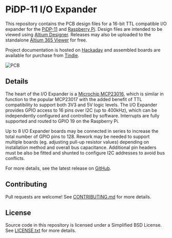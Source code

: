 # PiDP-11 I/O Expander

This repository contains the PCB design files for a 16-bit TTL compatible I/O
expander for the [PiDP-11][1] and [Raspberry Pi][2]. Design files are intended
to be viewed using [Altium Designer][3]. Releases may also be uploaded to the
standalone [Altium 365 Viewer][4] for free.

Project documentation is hosted on [Hackaday][5] and assembled boards are
available for purchase from [Tindie][6].

![PCB](PiDP11IOExpander.png)

## Details

The heart of the I/O Expander is a [Microchip MCP23016][7], which is similar in
function to the popular MCP23017 with the added benefit of TTL compatibility to
support both 3V3 and 5V logic levels. The I/O Expander provides GPIO access to
16 pins over I2C (up to 400kHz), which can be independently configured and
controlled by software. Interrupts are fully supported and routed to GPIO 19 on
the Raspberry Pi.

Up to 8 I/O Expander boards may be connected in series to increase the total
number of GPIO pins to 128. Rework may be needed to support multiple boards (eg.
adjusting pull-up resistor values) depending on installation method and overall
bus capacitance. Additional pin headers must be also be fitted and shunted to
configure I2C addresses to avoid bus conflicts.

For more details, see the latest release on [GitHub][8].

## Contributing

Pull requests are welcome! See [CONTRIBUTING.md] for more details.

## License

Source code in this repository is licensed under a Simplified BSD License. See
[LICENSE.txt] for more details.

[1]: https://obsolescence.wixsite.com/obsolescence/pidp-11
[2]: https://www.raspberrypi.org/
[3]: https://www.altium.com/altium-designer/
[4]: https://www.altium.com/viewer/
[5]: https://hackaday.io/project/181311
[6]: https://www.tindie.com/products/24781
[7]: https://www.microchip.com/en-us/product/MCP23016
[8]: https://github.com/sstallion/PCB-PiDP11IOExpander/releases/latest

[CONTRIBUTING.md]: CONTRIBUTING.md
[LICENSE.txt]: LICENSE.txt
